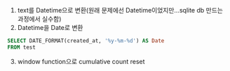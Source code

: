 1. text를 Datetime으로 변환(원래 문제에선 Datetime이었지만...sqlite db 만드는 과정에서 실수함)
2. Datetime을 Date로 변환

```sql
SELECT DATE_FORMAT(created_at, '%y-%m-%d') AS Date
FROM test
```
3. window function으로 cumulative count reset


